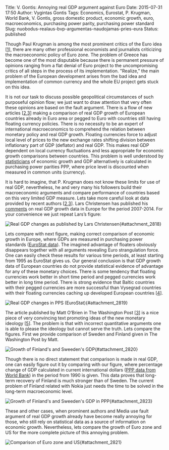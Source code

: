 Title: V. Gontis: Annoying real GDP argument against Euro
Date: 2015-07-31 17:50
Author: Vygintas Gontis
Tags: Economics, Eurostat, P. Krugman, World Bank, V. Gontis, gross domestic product, economic growth, euro, macroeconomics, purchasing power parity, purchasing power standard
Slug: nuobodus-realaus-bvp-argumentas-naudojamas-pries-eura
Status: published

Though Paul Krugman is among the most
prominent critics of the Euro idea
\[[1](http://krugman.blogs.nytimes.com/2015/07/22/annoying-euro-apologetics/?smid=tw-NytimesKrugman&seid=auto&_r=0)\],
there are many other professional economists and journalists criticizing
the macroeconomic policy of Euro zone. The problem of Greece has become
one of the most disputable because there is permanent pressure of
opinions ranging from a flat denial of Euro project to the
uncompromising critics of all steps in the process of its
implementation. "Realize," the main problem of the European development
arises from the bad idea and implementation of common currency and the
whole EU project gets stuck on this idea.<!--more-->

It is not our task to discuss possible geopolitical circumstances of
such purposeful opinion flow; we just want to draw attention that very
often these opinions are based on the fault argument. There is a flow of
new articles
\[[2](http://seekingalpha.com/article/3322825-the-euro-a-monetary-strangulation-mechanism),[3](http://www.washingtonpost.com/blogs/wonkblog/wp/2015/07/23/finland-is-the-poster-child-for-why-the-euro-doesnt-work/)\]
making a comparison of real GDP growth of European countries already in
Euro area or pegged to Euro with countries still having floating
currency policies. There is no necessity to be an expert of
international macroeconomics to comprehend the relation between monetary
policy and real GDP growth. Floating currencies force to adjust local
level of prices to the new exchange rates shifting division between
inflationary part of GDP (deflator) and real GDP. This makes real GDP
dependent on local currency fluctuations and less appropriate for
economic growth comparisons between countries. This problem is well
understood by
[statisticians](http://www.worldbank.org/depweb/beyond/beyondco/beg_02.pdf)
of economic growth and GDP alternatively is calculated in purchasing
power parities PPP, where price level is discounted when measured in
common units (currency).

It is hard to imagine, that P. Krugman does not know these limits for
use of real GDP, nevertheless, he and very many his followers build
their macroeconomic arguments and compare performance of countries based
on this very limited GDP measure. Lets take more careful look at data
provided by recent authors
\[[2](http://seekingalpha.com/article/3322825-the-euro-a-monetary-strangulation-mechanism),[3](http://www.washingtonpost.com/blogs/wonkblog/wp/2015/07/23/finland-is-the-poster-child-for-why-the-euro-doesnt-work/)\].
Lars Christensen has published his
[comments](http://seekingalpha.com/article/3322825-the-euro-a-monetary-strangulation-mechanism)
on real GDP growth data in Europe for the period 2007-2014. For your
convenience we just repeat Lars’s figure:

![Real
GDP changes as published by Lars
Christensen](/uploads/2015/07/LChristensenGDPcomp-e1438013376913.png "
Real GDP %-change 2007-2015, published by Lars
Christensen."){#attachment_2818} 

Lets compare with next figure, making correct comparison of economic
growth in Europe, where GDPs are measured in purchasing power standards
([EuroStat
data](http://ec.europa.eu/eurostat/web/products-datasets/-/tec00114)).
The imagined advantage of floaters obviously disappears together with
all arguments revealing Euro strangulation force. One can easily check
these results for various time periods, at least starting from 1995 as
EuroStat gives us. Our general conclusion is that GDP growth data of
European countries do not provide statistical evidence of advantage for
any of these monetary choices. There is some tendency that floating
currencies work better in short time period and pegged currencies work
better in long time period. There is strong evidence that Baltic
countries with their pegged currencies are more successful than Vysegrad
countries with their floating currencies caching up developed European
countries
\[[4](http://gontis.eu/en/2013/07/baltijos-valstybiu-ekonomikos-vejasi-ir-lenkia-vysegrado-salis/)\].

![Real
GDP changes in PPS
(EuroStat)](/uploads/2015/07/GDP-PPP-Eurostat2015.png "
Real GDP %-change 2005-2014, evaluated from EuroStat data in
PPS."){#attachment_2819} 

The article published by Matt O’Brien in The Washington Post
\[[3](http://www.washingtonpost.com/blogs/wonkblog/wp/2015/07/23/finland-is-the-poster-child-for-why-the-euro-doesnt-work/)\]
is a nice piece of very convincing text promoting ideas of the new
monetary ideology
\[[5](http://www.economist.com/blogs/freeexchange/2013/07/quantitative-easing)\].
The problem is that with incorrect quantitative arguments one is able to
please the ideology but cannot serve the truth. Lets compare the
figures. First we provide comparison of Sweden and Finland given in The
Washington Post by Matt.

![Growth of Finland's and Sweeden's
GDP](/uploads/2015/07/SweedenFinlandComparisonThWP.png "
Comparison of GDP percentage change between Finland and Sweden
starting from 1989."){#attachment_2820} 

Though there is no direct statement that comparison is made in real GDP,
one can easily figure out it by comparing with our figure, where
percentage change of GDP calculated in current international dollars
([PPP data from World
Bank](http://data.worldbank.org/indicator/NY.GDP.MKTP.PP.CD)) in the
period from 1990 is given. This data proves that long-term recovery of
Finland is much stronger than of Sweden. The current problem of Finland
related with Nokia just needs the time to be solved in the long-term
macroeconomic level.

![Growth of Finland's and Sweeden's GDP in
PPP](/uploads/2015/07/SweedenFinlandComparisonPPP_WB.png "
Comparison of GDP percentage growth between Finland and Sweden
evaluated in current international dollars (PPP data from World
Bank)."){#attachment_2823} 

These and other cases, when prominent authors and Media use fault
argument of real GDP growth already have become really annoying for
those, who still rely on statistical data as a source of information on
economic growth. Nevertheless, lets compare the growth of Euro zone and
US for the more complete picture of this annoying problem.

![Comparison of Euro zone and
US](/uploads/2015/07/EuroZone_USA_WB_current_intern_dollars-e1438052388176.png "
Comparison of Euro zone and US."){#attachment_2821} 
